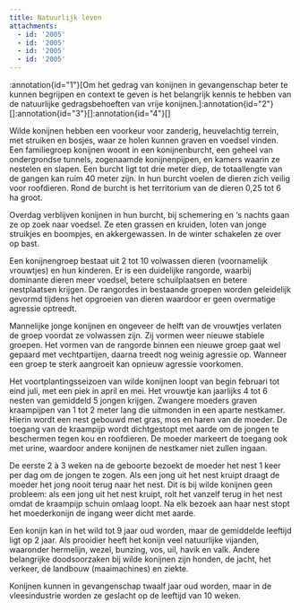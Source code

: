 ```yaml
---
title: Natuurlijk leven
attachments:
  - id: '2005'
  - id: '2005'
  - id: '2005'
  - id: '2005'
---
```

:annotation{id="1"}[Om het gedrag van konijnen in gevangenschap beter te kunnen begrijpen en context te geven is het belangrijk kennis te hebben van de natuurlijke gedragsbehoeften van vrije konijnen.]:annotation{id="2"}[]:annotation{id="3"}[]:annotation{id="4"}[]

Wilde konijnen hebben een voorkeur voor zanderig, heuvelachtig terrein, met struiken en bosjes, waar ze holen kunnen graven en voedsel vinden. Een familiegroep konijnen woont in een konijnenburcht, een geheel van ondergrondse tunnels, zogenaamde konijnenpijpen, en kamers waarin ze nestelen en slapen. Een burcht ligt tot drie meter diep, de totaallengte van de gangen kan ruim 40 meter zijn. In hun burcht voelen de dieren zich veilig voor roofdieren. Rond de burcht is het territorium van de dieren 0,25 tot 6 ha groot.

Overdag verblijven konijnen in hun burcht, bij schemering en ‘s nachts gaan ze op zoek naar voedsel. Ze eten grassen en kruiden, loten van jonge struikjes en boompjes, en akkergewassen. In de winter schakelen ze over op bast.

Een konijnengroep bestaat uit 2 tot 10 volwassen dieren (voornamelijk vrouwtjes) en hun kinderen. Er is een duidelijke rangorde, waarbij dominante dieren meer voedsel, betere schuilplaatsen en betere nestplaatsen krijgen. De rangordes in bestaande groepen worden geleidelijk gevormd tijdens het opgroeien van dieren waardoor er geen overmatige agressie optreedt.

Mannelijke jonge konijnen en ongeveer de helft van de vrouwtjes verlaten de groep voordat ze volwassen zijn. Zij vormen weer nieuwe stabiele groepen. Het vormen van de rangorde binnen een nieuwe groep gaat wel gepaard met vechtpartijen, daarna treedt nog weinig agressie op. Wanneer een groep te sterk aangroeit kan opnieuw agressie voorkomen.

Het voortplantingsseizoen van wilde konijnen loopt van begin februari tot eind juli, met een piek in april en mei. Het vrouwtje kan jaarlijks 4 tot 6 nesten van gemiddeld 5 jongen krijgen. Zwangere moeders graven kraampijpen van 1 tot 2 meter lang die uitmonden in een aparte nestkamer. Hierin wordt een nest gebouwd met gras, mos en haren van de moeder. De toegang van de kraampijp wordt dichtgestopt met aarde om de jongen te beschermen tegen kou en roofdieren. De moeder markeert de toegang ook met urine, waardoor andere konijnen de nestkamer niet zullen ingaan.

De eerste 2 à 3 weken na de geboorte bezoekt de moeder het nest 1 keer per dag om de jongen te zogen. Als een jong uit het nest kruipt draagt de moeder het jong nooit terug naar het nest. Dit is bij wilde konijnen geen probleem: als een jong uit het nest kruipt, rolt het vanzelf terug in het nest omdat de kraampijp schuin omlaag loopt. Na elk bezoek aan haar nest stopt het moederkonijn de ingang weer dicht met aarde.

Een konijn kan in het wild tot 9 jaar oud worden, maar de gemiddelde leeftijd ligt op 2 jaar. Als prooidier heeft het konijn veel natuurlijke vijanden, waaronder hermelijn, wezel, bunzing, vos, uil, havik en valk. Andere belangrijke doodsoorzaken bij wilde konijnen zijn honden, de jacht, het verkeer, de landbouw (maaimachines) en ziekte.

Konijnen kunnen in gevangenschap twaalf jaar oud worden, maar in de vleesindustrie worden ze geslacht op de leeftijd van 10 weken.
